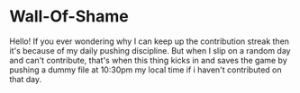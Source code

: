 # Wall-Of-Shame
Hello! If you ever wondering why I can keep up the contribution streak then it's because of my daily pushing discipline. But when I slip on a random day and can't contribute, that's when this thing kicks in and saves the game by pushing a dummy file at 10:30pm my local time if i haven't contributed on that day.

